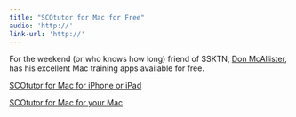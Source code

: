 ```yaml
---
title: "SCOtutor for Mac for Free"
audio: 'http://'
link-url: 'http://'
---
```

<p>For the weekend (or who knows how long) friend of SSKTN, <a href="http://ssktn.com/podcasts/welcometotheinternet/020-welcome-to-the-internet-don-mcallister/">Don McAllister</a>, has his excellent Mac training apps available for free.</p>
<p><a href="http://click.linksynergy.com/fs-bin/stat?id=6PFrOqNV4B8&offerid=146261&type=3&subid=0&tmpid=1826&RD_PARM1=http%253A%252F%252Fitunes.apple.com%252Fca%252Fapp%252Fscotutor-for-mac%252Fid487218558%253Fmt%253D8%2526uo%253D4%2526partnerId%253D30" target="itunes_store">SCOtutor for Mac for iPhone or iPad</a></p>
<p><a href="http://click.linksynergy.com/fs-bin/stat?id=6PFrOqNV4B8&offerid=146261&type=3&subid=0&tmpid=1826&RD_PARM1=http%253A%252F%252Fitunes.apple.com%252Fca%252Fapp%252Fscotutor-for-mac%252Fid484046801%253Fmt%253D12%2526uo%253D4%2526partnerId%253D30" target="itunes_store">SCOtutor for Mac for your Mac</a></p>
